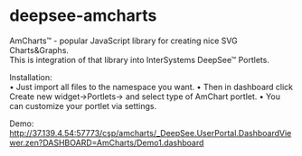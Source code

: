 deepsee-amcharts
================
AmCharts™ - popular JavaScript library for creating nice SVG Charts&Graphs.<br>
This is integration of that library into InterSystems DeepSee™ Portlets.

Installation:<br>
• Just import all files to the namespace you want.
• Then in dashboard click Create new widget->Portlets-> and select type of AmChart portlet.
• You can customize your portlet via settings.

Demo:<br>
http://37.139.4.54:57773/csp/amcharts/_DeepSee.UserPortal.DashboardViewer.zen?DASHBOARD=AmCharts/Demo1.dashboard
